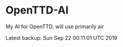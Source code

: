# OpenTTD-AI
My AI for OpenTTD, will use primarily air

Latest backup: Sun Sep 22 00:11:01 UTC 2019
